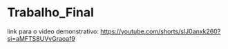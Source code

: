 # Trabalho_Final

link para o video demonstrativo: https://youtube.com/shorts/sIJ0anxk260?si=aMFTS8UVvGraoaf9
